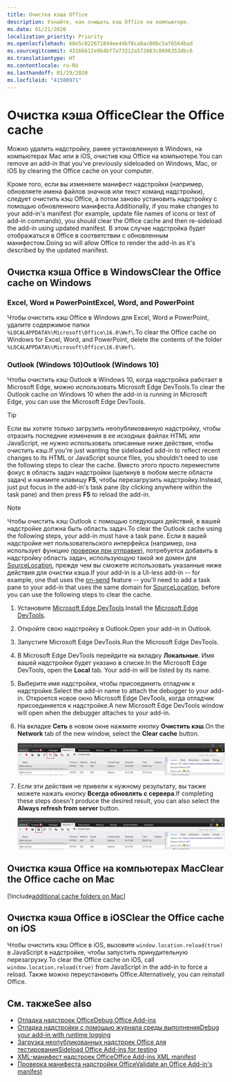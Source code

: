 ```yaml
---
title: Очистка кэша Office
description: Узнайте, как очищать кэш Office на компьютере.
ms.date: 01/21/2020
localization_priority: Priority
ms.openlocfilehash: 68e5c022671844ee44bf8ca8ac00bc5af6564bad
ms.sourcegitcommit: 43166612e9b4bf7a73312a572663c8696353dbc6
ms.translationtype: HT
ms.contentlocale: ru-RU
ms.lasthandoff: 01/29/2020
ms.locfileid: "41580971"
---
```

# <a name="clear-the-office-cache"></a><span data-ttu-id="efdef-103">Очистка кэша Office</span><span class="sxs-lookup"><span data-stu-id="efdef-103">Clear the Office cache</span></span>

<span data-ttu-id="efdef-104">Можно удалить надстройку, ранее установленную в Windows, на компьютерах Mac или в iOS, очистив кэш Office на компьютере.</span><span class="sxs-lookup"><span data-stu-id="efdef-104">You can remove an add-in that you've previously sideloaded on Windows, Mac, or iOS by clearing the Office cache on your computer.</span></span> 

<span data-ttu-id="efdef-105">Кроме того, если вы изменяете манифест надстройки (например, обновляете имена файлов значков или текст команд надстройки), следует очистить кэш Office, а потом заново установить надстройку с помощью обновленного манифеста.</span><span class="sxs-lookup"><span data-stu-id="efdef-105">Additionally, if you make changes to your add-in's manifest (for example, update file names of icons or text of add-in commands), you should clear the Office cache and then re-sideload the add-in using updated manifest.</span></span> <span data-ttu-id="efdef-106">В этом случае надстройка будет отображаться в Office в соответствии с обновленным манифестом.</span><span class="sxs-lookup"><span data-stu-id="efdef-106">Doing so will allow Office to render the add-in as it's described by the updated manifest.</span></span>

## <a name="clear-the-office-cache-on-windows"></a><span data-ttu-id="efdef-107">Очистка кэша Office в Windows</span><span class="sxs-lookup"><span data-stu-id="efdef-107">Clear the Office cache on Windows</span></span>

### <a name="excel-word-and-powerpoint"></a><span data-ttu-id="efdef-108">Excel, Word и PowerPoint</span><span class="sxs-lookup"><span data-stu-id="efdef-108">Excel, Word, and PowerPoint</span></span> 

<span data-ttu-id="efdef-109">Чтобы очистить кэш Office в Windows для Excel, Word и PowerPoint, удалите содержимое папки `%LOCALAPPDATA%\Microsoft\Office\16.0\Wef\`.</span><span class="sxs-lookup"><span data-stu-id="efdef-109">To clear the Office cache on Windows for Excel, Word, and PowerPoint, delete the contents of the folder `%LOCALAPPDATA%\Microsoft\Office\16.0\Wef\`.</span></span>

### <a name="outlook-windows-10"></a><span data-ttu-id="efdef-110">Outlook (Windows 10)</span><span class="sxs-lookup"><span data-stu-id="efdef-110">Outlook (Windows 10)</span></span>

<span data-ttu-id="efdef-111">Чтобы очистить кэш Outlook в Windows 10, когда надстройка работает в Microsoft Edge, можно использовать Microsoft Edge DevTools.</span><span class="sxs-lookup"><span data-stu-id="efdef-111">To clear the Outlook cache on Windows 10 when the add-in is running in Microsoft Edge, you can use the Microsoft Edge DevTools.</span></span>

> [!TIP]
> <span data-ttu-id="efdef-112">Если вы хотите только загрузить неопубликованную надстройку, чтобы отразить последние изменения в ее исходных файлах HTML или JavaScript, не нужно использовать описанные ниже действия, чтобы очистить кэш.</span><span class="sxs-lookup"><span data-stu-id="efdef-112">If you're just wanting the sideloaded add-in to reflect recent changes to its HTML or JavaScript source files, you shouldn't need to use the following steps to clear the cache.</span></span> <span data-ttu-id="efdef-113">Вместо этого просто переместите фокус в область задач надстройки (щелкнув в любом месте области задач) и нажмите клавишу **F5**, чтобы перезагрузить надстройку.</span><span class="sxs-lookup"><span data-stu-id="efdef-113">Instead, just put focus in the add-in's task pane (by clicking anywhere within the task pane) and then press **F5** to reload the add-in.</span></span> 

> [!NOTE]
> <span data-ttu-id="efdef-114">Чтобы очистить кэш Outlook с помощью следующих действий, в вашей надстройке должна быть область задач.</span><span class="sxs-lookup"><span data-stu-id="efdef-114">To clear the Outlook cache using the following steps, your add-in must have a task pane.</span></span> <span data-ttu-id="efdef-115">Если в вашей надстройке нет пользовательского интерфейса (например, она использует функцию [проверки при отправке](/outlook/add-ins/outlook-on-send-addins)), потребуется добавить в надстройку область задач, использующую такой же домен для [SourceLocation](../reference/manifest/sourcelocation.md), прежде чем вы сможете использовать указанные ниже действия для очистки кэша.</span><span class="sxs-lookup"><span data-stu-id="efdef-115">If your add-in is a UI-less add-in -- for example, one that uses the [on-send](/outlook/add-ins/outlook-on-send-addins) feature -- you'll need to add a task pane to your add-in that uses the same domain for [SourceLocation](../reference/manifest/sourcelocation.md), before you can use the following steps to clear the cache.</span></span>

1. <span data-ttu-id="efdef-116">Установите [Microsoft Edge DevTools](https://www.microsoft.com/p/microsoft-edge-devtools-preview/9mzbfrmz0mnj).</span><span class="sxs-lookup"><span data-stu-id="efdef-116">Install the [Microsoft Edge DevTools](https://www.microsoft.com/p/microsoft-edge-devtools-preview/9mzbfrmz0mnj).</span></span>

2. <span data-ttu-id="efdef-117">Откройте свою надстройку в Outlook.</span><span class="sxs-lookup"><span data-stu-id="efdef-117">Open your add-in in Outlook.</span></span>

3. <span data-ttu-id="efdef-118">Запустите Microsoft Edge DevTools.</span><span class="sxs-lookup"><span data-stu-id="efdef-118">Run the Microsoft Edge DevTools.</span></span>

4. <span data-ttu-id="efdef-119">В Microsoft Edge DevTools перейдите на вкладку **Локальные**. Имя вашей надстройки будет указано в списке.</span><span class="sxs-lookup"><span data-stu-id="efdef-119">In the Microsoft Edge DevTools, open the **Local** tab. Your add-in will be listed by its name.</span></span>

5. <span data-ttu-id="efdef-120">Выберите имя надстройки, чтобы присоединить отладчик к надстройке.</span><span class="sxs-lookup"><span data-stu-id="efdef-120">Select the add-in name to attach the debugger to your add-in.</span></span> <span data-ttu-id="efdef-121">Откроется новое окно Microsoft Edge DevTools, когда отладчик присоединяется к надстройке.</span><span class="sxs-lookup"><span data-stu-id="efdef-121">A new Microsoft Edge DevTools window will open when the debugger attaches to your add-in.</span></span>

6. <span data-ttu-id="efdef-122">На вкладке **Сеть** в новом окне нажмите кнопку **Очистить кэш**.</span><span class="sxs-lookup"><span data-stu-id="efdef-122">On the **Network** tab of the new window, select the **Clear cache** button.</span></span>

    ![Снимок экрана Microsoft Edge DevTools с выделенной кнопкой "Очистить кэш"](../images/edge-devtools-clear-cache.png)

7. <span data-ttu-id="efdef-124">Если эти действия не привели к нужному результату, вы также можете нажать кнопку **Всегда обновлять с сервера**.</span><span class="sxs-lookup"><span data-stu-id="efdef-124">If completing these steps doesn't produce the desired result, you can also select the **Always refresh from server** button.</span></span>

    ![Снимок экрана Microsoft Edge DevTools с выделенной кнопкой "Всегда обновлять с сервера"](../images/edge-devtools-refresh-from-server.png)

## <a name="clear-the-office-cache-on-mac"></a><span data-ttu-id="efdef-126">Очистка кэша Office на компьютерах Mac</span><span class="sxs-lookup"><span data-stu-id="efdef-126">Clear the Office cache on Mac</span></span>

[!include[additional cache folders on Mac](../includes/mac-cache-folders.md)]

##  <a name="clear-the-office-cache-on-ios"></a><span data-ttu-id="efdef-127">Очистка кэша Office в iOS</span><span class="sxs-lookup"><span data-stu-id="efdef-127">Clear the Office cache on iOS</span></span>

<span data-ttu-id="efdef-128">Чтобы очистить кэш Office в iOS, вызовите `window.location.reload(true)` в JavaScript в надстройке, чтобы запустить принудительную перезагрузку.</span><span class="sxs-lookup"><span data-stu-id="efdef-128">To clear the Office cache on iOS, call `window.location.reload(true)` from JavaScript in the add-in to force a reload.</span></span> <span data-ttu-id="efdef-129">Также можно переустановить Office.</span><span class="sxs-lookup"><span data-stu-id="efdef-129">Alternatively, you can reinstall Office.</span></span>

## <a name="see-also"></a><span data-ttu-id="efdef-130">См. также</span><span class="sxs-lookup"><span data-stu-id="efdef-130">See also</span></span>

- [<span data-ttu-id="efdef-131">Отладка надстроек Office</span><span class="sxs-lookup"><span data-stu-id="efdef-131">Debug Office Add-ins</span></span>](debug-add-ins-using-f12-developer-tools-on-windows-10.md)
- [<span data-ttu-id="efdef-132">Отладка надстройки с помощью журнала среды выполнения</span><span class="sxs-lookup"><span data-stu-id="efdef-132">Debug your add-in with runtime logging</span></span>](runtime-logging.md)
- [<span data-ttu-id="efdef-133">Загрузка неопубликованных надстроек Office для тестирования</span><span class="sxs-lookup"><span data-stu-id="efdef-133">Sideload Office Add-ins for testing</span></span>](sideload-office-add-ins-for-testing.md)
- [<span data-ttu-id="efdef-134">XML-манифест надстроек Office</span><span class="sxs-lookup"><span data-stu-id="efdef-134">Office Add-ins XML manifest</span></span>](../develop/add-in-manifests.md)
- [<span data-ttu-id="efdef-135">Проверка манифеста надстройки Office</span><span class="sxs-lookup"><span data-stu-id="efdef-135">Validate an Office Add-in's manifest</span></span>](troubleshoot-manifest.md)

